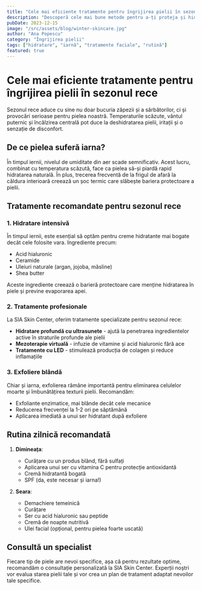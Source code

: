 ```yaml
---
title: "Cele mai eficiente tratamente pentru îngrijirea pielii în sezonul rece"
description: "Descoperă cele mai bune metode pentru a-ți proteja și hidrata pielea în timpul iernii, cu sfaturi de la experții noștri."
pubDate: 2023-12-15
image: "/src/assets/blog/winter-skincare.jpg"
author: "Ana Popescu"
category: "Îngrijirea pielii"
tags: ["hidratare", "iarnă", "tratamente faciale", "rutină"]
featured: true
---
```


# Cele mai eficiente tratamente pentru îngrijirea pielii în sezonul rece

Sezonul rece aduce cu sine nu doar bucuria zăpezii și a sărbătorilor, ci și provocări serioase pentru pielea noastră. Temperaturile scăzute, vântul puternic și încălzirea centrală pot duce la deshidratarea pielii, iritații și o senzație de disconfort.

## De ce pielea suferă iarna?

În timpul iernii, nivelul de umiditate din aer scade semnificativ. Acest lucru, combinat cu temperatura scăzută, face ca pielea să-și piardă rapid hidratarea naturală. În plus, trecerea frecventă de la frigul de afară la căldura interioară creează un șoc termic care slăbește bariera protectoare a pielii.

## Tratamente recomandate pentru sezonul rece

### 1. Hidratare intensivă

În timpul iernii, este esențial să optăm pentru creme hidratante mai bogate decât cele folosite vara. Ingrediente precum:

- Acid hialuronic
- Ceramide
- Uleiuri naturale (argan, jojoba, măsline)
- Shea butter

Aceste ingrediente creează o barieră protectoare care menține hidratarea în piele și previne evaporarea apei.

### 2. Tratamente profesionale

La SIA Skin Center, oferim tratamente specializate pentru sezonul rece:

- **Hidratare profundă cu ultrasunete** - ajută la penetrarea ingredientelor active în straturile profunde ale pielii
- **Mezoterapie virtuală** - infuzie de vitamine și acid hialuronic fără ace
- **Tratamente cu LED** - stimulează producția de colagen și reduce inflamațiile

### 3. Exfoliere blândă

Chiar și iarna, exfolierea rămâne importantă pentru eliminarea celulelor moarte și îmbunătățirea texturii pielii. Recomandăm:

- Exfoliante enzimatice, mai blânde decât cele mecanice
- Reducerea frecvenței la 1-2 ori pe săptămână
- Aplicarea imediată a unui ser hidratant după exfoliere

## Rutina zilnică recomandată

1. **Dimineața**:
   - Curățare cu un produs blând, fără sulfați
   - Aplicarea unui ser cu vitamina C pentru protecție antioxidantă
   - Cremă hidratantă bogată
   - SPF (da, este necesar și iarna!)

2. **Seara**:
   - Demachiere temeinică
   - Curățare
   - Ser cu acid hialuronic sau peptide
   - Cremă de noapte nutritivă
   - Ulei facial (opțional, pentru pielea foarte uscată)

## Consultă un specialist

Fiecare tip de piele are nevoi specifice, așa că pentru rezultate optime, recomandăm o consultație personalizată la SIA Skin Center. Experții noștri vor evalua starea pielii tale și vor crea un plan de tratament adaptat nevoilor tale specifice. 